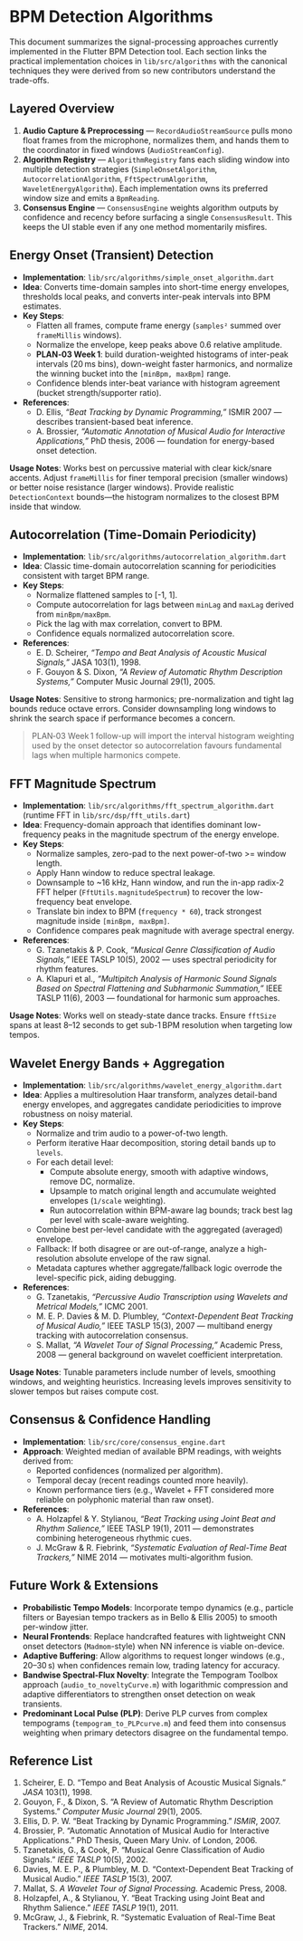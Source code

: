 # BPM Detection Algorithms

This document summarizes the signal-processing approaches currently implemented in the Flutter BPM Detection tool. Each section links the practical implementation choices in `lib/src/algorithms` with the canonical techniques they were derived from so new contributors understand the trade-offs.

## Layered Overview

1. **Audio Capture & Preprocessing** — `RecordAudioStreamSource` pulls mono float frames from the microphone, normalizes them, and hands them to the coordinator in fixed windows (`AudioStreamConfig`).
2. **Algorithm Registry** — `AlgorithmRegistry` fans each sliding window into multiple detection strategies (`SimpleOnsetAlgorithm`, `AutocorrelationAlgorithm`, `FftSpectrumAlgorithm`, `WaveletEnergyAlgorithm`). Each implementation owns its preferred window size and emits a `BpmReading`.
3. **Consensus Engine** — `ConsensusEngine` weights algorithm outputs by confidence and recency before surfacing a single `ConsensusResult`. This keeps the UI stable even if any one method momentarily misfires.

## Energy Onset (Transient) Detection

- **Implementation**: `lib/src/algorithms/simple_onset_algorithm.dart`
- **Idea**: Converts time-domain samples into short-time energy envelopes, thresholds local peaks, and converts inter-peak intervals into BPM estimates.
- **Key Steps**:
  - Flatten all frames, compute frame energy (`samples²` summed over `frameMillis` windows).
  - Normalize the envelope, keep peaks above 0.6 relative amplitude.
  - **PLAN‑03 Week 1**: build duration-weighted histograms of inter-peak intervals (20 ms bins), down-weight faster harmonics, and normalize the winning bucket into the `[minBpm, maxBpm]` range.
  - Confidence blends inter-beat variance with histogram agreement (bucket strength/supporter ratio).
- **References**:
  - D. Ellis, *“Beat Tracking by Dynamic Programming,”* ISMIR 2007 — describes transient-based beat inference.
  - A. Brossier, *“Automatic Annotation of Musical Audio for Interactive Applications,”* PhD thesis, 2006 — foundation for energy-based onset detection.

**Usage Notes**: Works best on percussive material with clear kick/snare accents. Adjust `frameMillis` for finer temporal precision (smaller windows) or better noise resistance (larger windows). Provide realistic `DetectionContext` bounds—the histogram normalizes to the closest BPM inside that window.

## Autocorrelation (Time-Domain Periodicity)

- **Implementation**: `lib/src/algorithms/autocorrelation_algorithm.dart`
- **Idea**: Classic time-domain autocorrelation scanning for periodicities consistent with target BPM range.
- **Key Steps**:
  - Normalize flattened samples to [-1, 1].
  - Compute autocorrelation for lags between `minLag` and `maxLag` derived from `minBpm/maxBpm`.
  - Pick the lag with max correlation, convert to BPM.
  - Confidence equals normalized autocorrelation score.
- **References**:
  - E. D. Scheirer, *“Tempo and Beat Analysis of Acoustic Musical Signals,”* JASA 103(1), 1998.
  - F. Gouyon & S. Dixon, *“A Review of Automatic Rhythm Description Systems,”* Computer Music Journal 29(1), 2005.

**Usage Notes**: Sensitive to strong harmonics; pre-normalization and tight lag bounds reduce octave errors. Consider downsampling long windows to shrink the search space if performance becomes a concern.

> PLAN‑03 Week 1 follow-up will import the interval histogram weighting used by the onset detector so autocorrelation favours fundamental lags when multiple harmonics compete.

## FFT Magnitude Spectrum

- **Implementation**: `lib/src/algorithms/fft_spectrum_algorithm.dart` (runtime FFT in `lib/src/dsp/fft_utils.dart`)
- **Idea**: Frequency-domain approach that identifies dominant low-frequency peaks in the magnitude spectrum of the energy envelope.
- **Key Steps**:
  - Normalize samples, zero-pad to the next power-of-two >= window length.
  - Apply Hann window to reduce spectral leakage.
  - Downsample to ~16 kHz, Hann window, and run the in-app radix-2 FFT helper (`FftUtils.magnitudeSpectrum`) to recover the low-frequency beat envelope.
  - Translate bin index to BPM (`frequency * 60`), track strongest magnitude inside `[minBpm, maxBpm]`.
  - Confidence compares peak magnitude with average spectral energy.
- **References**:
  - G. Tzanetakis & P. Cook, *“Musical Genre Classification of Audio Signals,”* IEEE TASLP 10(5), 2002 — uses spectral periodicity for rhythm features.
  - A. Klapuri et al., *“Multipitch Analysis of Harmonic Sound Signals Based on Spectral Flattening and Subharmonic Summation,”* IEEE TASLP 11(6), 2003 — foundational for harmonic sum approaches.

**Usage Notes**: Works well on steady-state dance tracks. Ensure `fftSize` spans at least 8–12 seconds to get sub-1 BPM resolution when targeting low tempos.

## Wavelet Energy Bands + Aggregation

- **Implementation**: `lib/src/algorithms/wavelet_energy_algorithm.dart`
- **Idea**: Applies a multiresolution Haar transform, analyzes detail-band energy envelopes, and aggregates candidate periodicities to improve robustness on noisy material.
- **Key Steps**:
  - Normalize and trim audio to a power-of-two length.
  - Perform iterative Haar decomposition, storing detail bands up to `levels`.
  - For each detail level:
    - Compute absolute energy, smooth with adaptive windows, remove DC, normalize.
    - Upsample to match original length and accumulate weighted envelopes (`1/scale` weighting).
    - Run autocorrelation within BPM-aware lag bounds; track best lag per level with scale-aware weighting.
  - Combine best per-level candidate with the aggregated (averaged) envelope.
  - Fallback: If both disagree or are out-of-range, analyze a high-resolution absolute envelope of the raw signal.
  - Metadata captures whether aggregate/fallback logic overrode the level-specific pick, aiding debugging.
- **References**:
  - G. Tzanetakis, *“Percussive Audio Transcription using Wavelets and Metrical Models,”* ICMC 2001.
  - M. E. P. Davies & M. D. Plumbley, *“Context-Dependent Beat Tracking of Musical Audio,”* IEEE TASLP 15(3), 2007 — multiband energy tracking with autocorrelation consensus.
  - S. Mallat, *“A Wavelet Tour of Signal Processing,”* Academic Press, 2008 — general background on wavelet coefficient interpretation.

**Usage Notes**: Tunable parameters include number of levels, smoothing windows, and weighting heuristics. Increasing levels improves sensitivity to slower tempos but raises compute cost.

## Consensus & Confidence Handling

- **Implementation**: `lib/src/core/consensus_engine.dart`
- **Approach**: Weighted median of available BPM readings, with weights derived from:
  - Reported confidences (normalized per algorithm).
  - Temporal decay (recent readings counted more heavily).
  - Known performance tiers (e.g., Wavelet + FFT considered more reliable on polyphonic material than raw onset).
- **References**:
  - A. Holzapfel & Y. Stylianou, *“Beat Tracking using Joint Beat and Rhythm Salience,”* IEEE TASLP 19(1), 2011 — demonstrates combining heterogeneous rhythmic cues.
  - J. McGraw & R. Fiebrink, *“Systematic Evaluation of Real-Time Beat Trackers,”* NIME 2014 — motivates multi-algorithm fusion.

## Future Work & Extensions

- **Probabilistic Tempo Models**: Incorporate tempo dynamics (e.g., particle filters or Bayesian tempo trackers as in Bello & Ellis 2005) to smooth per-window jitter.
- **Neural Frontends**: Replace handcrafted features with lightweight CNN onset detectors (`Madmom`-style) when NN inference is viable on-device.
- **Adaptive Buffering**: Allow algorithms to request longer windows (e.g., 20–30 s) when confidences remain low, trading latency for accuracy.
- **Bandwise Spectral-Flux Novelty**: Integrate the Tempogram Toolbox approach (`audio_to_noveltyCurve.m`) with logarithmic compression and adaptive differentiators to strengthen onset detection on weak transients.
- **Predominant Local Pulse (PLP)**: Derive PLP curves from complex tempograms (`tempogram_to_PLPcurve.m`) and feed them into consensus weighting when primary detectors disagree on the fundamental tempo.

## Reference List

1. Scheirer, E. D. “Tempo and Beat Analysis of Acoustic Musical Signals.” *JASA* 103(1), 1998.
2. Gouyon, F., & Dixon, S. “A Review of Automatic Rhythm Description Systems.” *Computer Music Journal* 29(1), 2005.
3. Ellis, D. P. W. “Beat Tracking by Dynamic Programming.” *ISMIR*, 2007.
4. Brossier, P. “Automatic Annotation of Musical Audio for Interactive Applications.” PhD Thesis, Queen Mary Univ. of London, 2006.
5. Tzanetakis, G., & Cook, P. “Musical Genre Classification of Audio Signals.” *IEEE TASLP* 10(5), 2002.
6. Davies, M. E. P., & Plumbley, M. D. “Context-Dependent Beat Tracking of Musical Audio.” *IEEE TASLP* 15(3), 2007.
7. Mallat, S. *A Wavelet Tour of Signal Processing.* Academic Press, 2008.
8. Holzapfel, A., & Stylianou, Y. “Beat Tracking using Joint Beat and Rhythm Salience.” *IEEE TASLP* 19(1), 2011.
9. McGraw, J., & Fiebrink, R. “Systematic Evaluation of Real-Time Beat Trackers.” *NIME*, 2014.
